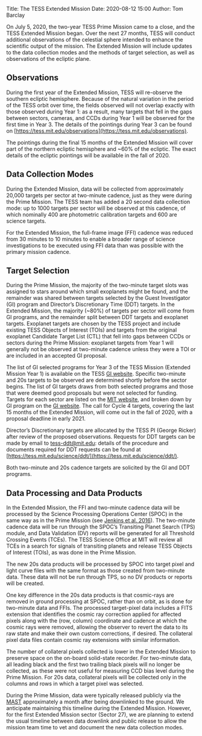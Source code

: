 Title: The TESS Extended Mission
Date: 2020-08-12 15:00
Author: Tom Barclay


On July 5, 2020, the two-year TESS Prime Mission came to a close, and the TESS Extended Mission began. Over the next 27 months, TESS will conduct additional observations of the celestial sphere intended to enhance the scientific output of the mission. The Extended Mission will include updates to the data collection modes and the methods of target selection, as well as observations of the ecliptic plane.

## Observations

During the first year of the Extended Mission, TESS will re-observe the southern ecliptic hemisphere. Because of the natural variation in the period of the TESS orbit over time, the fields observed will not overlap exactly with those observed during Year 1: as a result, many targets that fell in the gaps between sectors, cameras, and CCDs during Year 1 will be observed for the first time in Year 3. The details of the pointings during Year 3 can be found on [https://tess.mit.edu/observations](https://tess.mit.edu/observations).

The pointings during the final 15 months of the Extended Mission will cover part of the northern ecliptic hemisphere and ~60% of the ecliptic. The exact details of the ecliptic pointings will be available in the fall of 2020.

## Data Collection Modes

During the Extended Mission, data will be collected from approximately 20,000 targets per sector at two-minute cadence, just as they were during the Prime Mission. The TESS team has added a 20 second data collection mode: up to 1000 targets per sector will be observed at this cadence, of which nominally 400 are photometric calibration targets and 600 are science targets.

For the Extended Mission, the full-frame image (FFI) cadence was reduced from 30 minutes to 10 minutes to enable a broader range of science investigations to be executed using FFI data than was possible with the primary mission cadence. 

## Target Selection

During the Prime Mission, the majority of the two-minute target slots was assigned to stars around which small exoplanets might be found, and the remainder was shared between targets selected by the Guest Investigator (GI) program and Director’s Discretionary Time (DDT) targets. In the Extended Mission, the majority (~80%) of targets per sector will come from GI programs, and the remainder split between DDT targets and exoplanet targets. Exoplanet targets are chosen by the TESS project and include existing TESS Objects of Interest (TOIs) and targets from the original exoplanet Candidate Target List (CTL) that fell into gaps between CCDs or sectors during the Prime Mission: exoplanet targets from Year 1 will generally not be observed at two-minute cadence unless they were a TOI or are included in an accepted GI proposal.

The list of GI selected programs for Year 3 of the TESS Mission (Extended Mission Year 1) is available on the TESS [GI website](https://heasarc.gsfc.nasa.gov/docs/tess/approved-programs.html). Specific two-minute and 20s targets to be observed are determined shortly before the sector begins. The list of GI targets draws from both selected programs and those that were deemed good proposals but were not selected for funding. Targets for each sector are listed on the [MIT website](https://tess.mit.edu/observations/target-lists/), and broken down by GI program on the [GI website](https://heasarc.gsfc.nasa.gov/docs/tess/approved-programs.html). The call for Cycle 4 targets, covering the last 15 months of the Extended Mission, will come out in the fall of 2020, with a proposal deadline in early 2021.

Director’s Discretionary targets are allocated by the TESS PI (George Ricker) after review of the proposed observations.  Requests for DDT targets can be made by email to [tess-ddt@mit.edu](mailto:tess-ddt@mit.edu): details of the procedure and documents required for DDT requests can be found at [https://tess.mit.edu/science/ddt/](https://tess.mit.edu/science/ddt/).

Both two-minute and 20s cadence targets are solicited by the GI and DDT programs.

## Data Processing and Data Products

In the Extended Mission, the FFI and two-minute cadence data will be processed by the Science Processing Operations Center (SPOC) in the same way as in the Prime Mission (see [Jenkins et al. 2016](https://heasarc.gsfc.nasa.gov/docs/tess/docs/jenkinsSPIE2016-copyright.pdf)). The two-minute cadence data will be run through the SPOC’s Transiting Planet Search (TPS) module, and Data Validation (DV) reports will be generated for all Threshold Crossing Events (TCEs). The TESS Science Office at MIT will review all TCEs in a search for signals of transiting planets and release TESS Objects of Interest (TOIs), as was done in the Prime Mission.

The new 20s data products will be processed by SPOC into target pixel and light curve files with the same format as those created from two-minute data. These data will not be run through TPS, so no DV products or reports will be created.

One key difference in the 20s data products is that cosmic-rays are removed in ground processing at SPOC, rather than on orbit, as is done for two-minute data and FFIs. The processed target-pixel data includes a FITS extension that identifies the cosmic ray correction applied for affected pixels along with the (row, column) coordinate and cadence at which the cosmic rays were removed, allowing the observer to revert the data to its raw state and make their own custom corrections, if desired. The collateral pixel data files contain cosmic ray extensions with similar information.

The number of collateral pixels collected is lower in the Extended Mission to preserve space on the on-board solid-state recorder. For two-minute data, all leading black and the first two trailing black pixels will no longer be collected, as these were not useful for measuring CCD bias level during the Prime Mission. For 20s data, collateral pixels will be collected only in the columns and rows in which a target pixel was selected.

During the Prime Mission, data were typically released publicly via the [MAST](https://archive.stsci.edu/tess/) approximately a month after being downlinked to the ground. We anticipate maintaining this timeline during the Extended Mission. However, for the first Extended Mission sector (Sector 27), we are planning to extend the usual timeline between data downlink and public release to allow the mission team time to vet and document the new data collection modes.